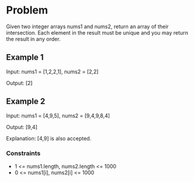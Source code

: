 # Problem

Given two integer arrays nums1 and nums2, return an array of their intersection. Each element in the result must be unique and you may return the result in any order.

## Example 1

Input: nums1 = [1,2,2,1], nums2 = [2,2]

Output: [2]

## Example 2

Input: nums1 = [4,9,5], nums2 = [9,4,9,8,4]

Output: [9,4]

Explanation: [4,9] is also accepted.

### Constraints

- 1 <= nums1.length, nums2.length <= 1000
- 0 <= nums1[i], nums2[i] <= 1000
